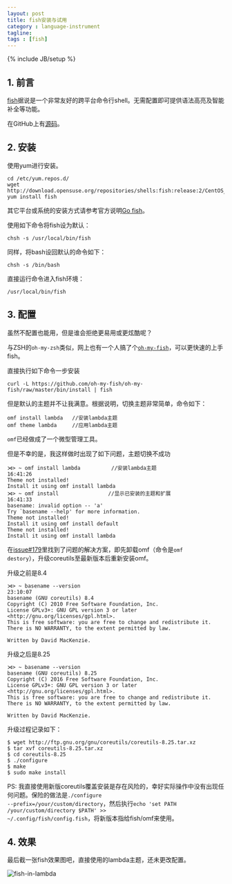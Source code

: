 ```yaml
---
layout: post
title: fish安装与试用
category : language-instrument
tagline:
tags : [fish]
---
```

{% include JB/setup %}

<item>
<title>fish安装与试用</title>
<content:encoded>
<h2>1. 前言</h2>

<a href="http://fishshell.com/">fish</a>据说是一个非常友好的跨平台命令行shell。无需配置即可提供语法高亮及智能补全等功能。

在GitHub上有<a href="https://github.com/fish-shell/fish-shell/">源码</a>。

<h2>2. 安装</h2>

使用yum进行安装。

<pre><code>cd /etc/yum.repos.d/
wget http://download.opensuse.org/repositories/shells:fish:release:2/CentOS_6/shells:fish:release:2.repo
yum install fish
</code></pre>

其它平台或系统的安装方式请参考官方说明<a href="http://fishshell.com/">Go fish</a>。

使用如下命令将fish设为默认：

<pre><code>chsh -s /usr/local/bin/fish
</code></pre>

同样，将bash设回默认的命令如下：

<pre><code>chsh -s /bin/bash
</code></pre>

直接运行命令进入fish环境：

<pre><code>/usr/local/bin/fish
</code></pre>

<h2>3. 配置</h2>

虽然不配置也能用，但是谁会拒绝更易用或更炫酷呢？

与ZSH的<code>oh-my-zsh</code>类似，网上也有一个人搞了个<a href="https://github.com/oh-my-fish/oh-my-fish"><code>oh-my-fish</code></a>，可以更快速的上手fish。

直接执行如下命令一步安装

<pre><code>curl -L https://github.com/oh-my-fish/oh-my-fish/raw/master/bin/install | fish
</code></pre>

但是默认的主题并不让我满意。根据说明，切换主题非常简单，命令如下：

<pre><code>omf install lambda   //安装lambda主题
omf theme lambda     //应用lambda主题
</code></pre>

<code>omf</code>已经做成了一个微型管理工具。

但是不幸的是，我这样做时出现了如下问题，主题切换不成功

<pre><code>⋊&gt; ~ omf install lambda          //安装lambda主题                                                                                  16:41:26
Theme not installed!
Install it using omf install lambda
⋊&gt; ~ omf install                //显示已安装的主题和扩展                                                                                     16:41:33
basename: invalid option -- 'a'
Try `basename --help' for more information.
Theme not installed!
Install it using omf install default
Theme not installed!
Install it using omf install lambda
</code></pre>

在<a href="https://github.com/oh-my-fish/oh-my-fish/issues/179">issue#179</a>里找到了问题的解决方案，即先卸载omf（命令是<code>omf destory</code>），升级coreutils至最新版本后重新安装omf。

升级之前是8.4

<pre><code>⋊&gt; ~ basename --version                                                                                                                                                                                      23:10:07
basename (GNU coreutils) 8.4
Copyright (C) 2010 Free Software Foundation, Inc.
License GPLv3+: GNU GPL version 3 or later &lt;http://gnu.org/licenses/gpl.html&gt;.
This is free software: you are free to change and redistribute it.
There is NO WARRANTY, to the extent permitted by law.

Written by David MacKenzie.
</code></pre>

升级之后是8.25

<pre><code>⋊&gt; ~ basename --version
basename (GNU coreutils) 8.25
Copyright (C) 2016 Free Software Foundation, Inc.
License GPLv3+: GNU GPL version 3 or later &lt;http://gnu.org/licenses/gpl.html&gt;.
This is free software: you are free to change and redistribute it.
There is NO WARRANTY, to the extent permitted by law.

Written by David MacKenzie.
</code></pre>

升级过程记录如下：

<pre><code>$ wget http://ftp.gnu.org/gnu/coreutils/coreutils-8.25.tar.xz
$ tar xvf coreutils-8.25.tar.xz
$ cd coreutils-8.25
$ ./configure
$ make
$ sudo make install
</code></pre>

PS: 我直接使用新版coreutils覆盖安装是存在风险的，幸好实际操作中没有出现任何问题。保险的做法是<code>./configure --prefix=/your/custom/directory</code>，然后执行<code>echo 'set PATH /your/custom/directory $PATH' &gt;&gt; ~/.config/fish/config.fish</code>，将新版本指给fish/omf来使用。

<h2>4. 效果</h2>

最后截一张fish效果图吧，直接使用的lambda主题，还未更改配置。

<img src="http://ww1.sinaimg.cn/mw690/e9e51089jw1f2obt0pixnj210o06mgn1.jpg" alt="fish-in-lambda" />
</content:encoded>

</item>

